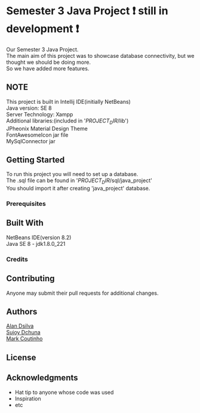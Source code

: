 # Semester 3 Java Project :exclamation: still in development :exclamation:
Our Semester 3 Java Project.  
The main aim of this project was to showcase database connectivity, but we thought we should be doing more.  
So we have added more features.  
    
## NOTE

This project is built in Intellij IDE(initially NetBeans)  
Java version: SE 8   
Server Technology: Xampp  
Additional libraries:(included in '$PROJECT_DIR$/lib')  
JPheonix Material Design Theme  
FontAwesomeIcon jar file  
MySqlConnector jar  
  
## Getting Started
To run this project you will need to set up a database.  
The .sql file can be found in '$PROJECT_DIR$/sql/java_project'  
You should import it after creating 'java_project' database.  

### Prerequisites


## Built With

NetBeans IDE(version 8.2)  
Java SE 8 - jdk1.8.0_221  


### Credits



## Contributing

Anyone may submit their pull requests for additional changes.

## Authors

[Alan Dsilva](https://github.com/DeathBringer269)  
[Sujoy Dchuna](https://github.com/Gnitch)  
[Mark Coutinho](https://github.com/markcoutinho)  

## License

## Acknowledgments

* Hat tip to anyone whose code was used
* Inspiration
* etc

